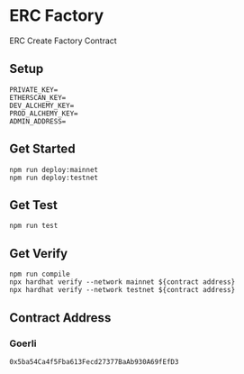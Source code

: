 # ERC Factory

ERC Create Factory Contract

## Setup

```
PRIVATE_KEY=
ETHERSCAN_KEY=
DEV_ALCHEMY_KEY=
PROD_ALCHEMY_KEY=
ADMIN_ADDRESS=
```

## Get Started

```
npm run deploy:mainnet
npm run deploy:testnet
```

## Get Test

```
npm run test
```

## Get Verify

```
npm run compile
npx hardhat verify --network mainnet ${contract address}
npx hardhat verify --network testnet ${contract address}
```

## Contract Address

### Goerli

```
0x5ba54Ca4f5Fba613Fecd27377BaAb930A69fEfD3
```
